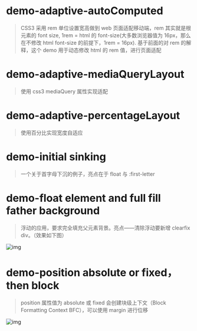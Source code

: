 # demo-adaptive-autoComputed
> CSS3 采用 rem 单位设置宽高做到 web 页面适配移动端，rem 其实就是根元素的 font size, 1rem = html 的 font-size(大多数浏览器值为 16px，那么在不修改 html font-size 的前提下，1rem = 16px).
基于前面的对 rem 的解释，这个 demo 用于动态修改 html 的 rem 值，进行页面适配

# demo-adaptive-mediaQueryLayout
> 使用 css3 mediaQuery 属性实现适配

# demo-adaptive-percentageLayout
> 使用百分比实现宽度自适应

# demo-initial sinking
> 一个关于首字母下沉的例子，亮点在于 float 与 :first-letter

# demo-float element and full fill father background
> 浮动的应用，要求完全填充父元素背景。亮点——清除浮动要新增 clearfix div。（效果如下图）

![img](https://helenzhanglp.github.io/images/demo/floatElementAndFullFillBackground/1.jpg)

# demo-position absolute or fixed，then block
> position 属性值为 absolute 或 fixed 会创建块级上下文（Block Formatting Context BFC），可以使用 margin 进行位移

![img](https://helenzhanglp.github.io//images/demo/positionAbsoluteFixedBlock/position-absolute-block-2.jpg)

